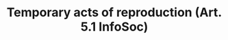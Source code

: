 ---
draft: "false"
title: "Temporary acts of reproduction (Art. 5.1 InfoSoc)"
<!--- REQUIRED: title of the exception as used in the list of exception on the homepage --->
short: "info51"
<!--- REQUIRED: short code of the exception --->
summary: ""
<!--- REQUIRED: summary of the the excption - no more than 400 characters--->
linklaw: ""
<!--- OPTIONAL: link to the exception on eur-lex ---> 
---